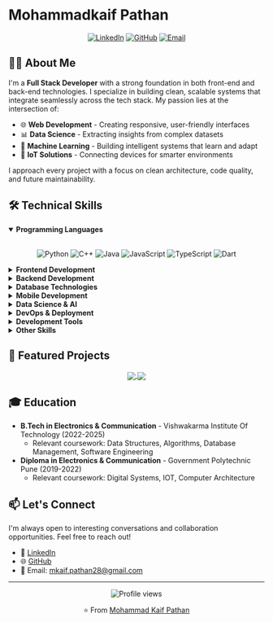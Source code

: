 # Mohammadkaif Pathan

<div align="center">
  
[![LinkedIn](https://img.shields.io/badge/LinkedIn-0077B5?style=for-the-badge&logo=linkedin&logoColor=white)](https://www.linkedin.com/in/mohammadkaif-pathan-abb880261/)
[![GitHub](https://img.shields.io/badge/GitHub-100000?style=for-the-badge&logo=github&logoColor=white)](https://github.com/Kaif-Git28)
[![Email](https://img.shields.io/badge/Email-D14836?style=for-the-badge&logo=gmail&logoColor=white)](mailto:mkaif.pathan28@gmail.com)

</div>

## 👨‍💻 About Me

I'm a **Full Stack Developer** with a strong foundation in both front-end and back-end technologies. I specialize in building clean, scalable systems that integrate seamlessly across the tech stack. My passion lies at the intersection of:

- 🌐 **Web Development** - Creating responsive, user-friendly interfaces
- 📊 **Data Science** - Extracting insights from complex datasets
- 🤖 **Machine Learning** - Building intelligent systems that learn and adapt
- 📱 **IoT Solutions** - Connecting devices for smarter environments

I approach every project with a focus on clean architecture, code quality, and future maintainability.

## 🛠️ Technical Skills

<details open>
<summary><b>Programming Languages</b></summary>
<br>
<div align="center">
  
![Python](https://img.shields.io/badge/Python-3776AB?style=for-the-badge&logo=python&logoColor=white)
![C++](https://img.shields.io/badge/C++-00599C?style=for-the-badge&logo=cplusplus&logoColor=white)
![Java](https://img.shields.io/badge/Java-ED8B00?style=for-the-badge&logo=java&logoColor=white)
![JavaScript](https://img.shields.io/badge/JavaScript-F7DF1E?style=for-the-badge&logo=javascript&logoColor=black)
![TypeScript](https://img.shields.io/badge/TypeScript-007ACC?style=for-the-badge&logo=typescript&logoColor=white)
![Dart](https://img.shields.io/badge/Dart-0175C2?style=for-the-badge&logo=dart&logoColor=white)

</div>
</details>

<details>
<summary><b>Frontend Development</b></summary>
<br>
<div align="center">
  
![HTML5](https://img.shields.io/badge/HTML5-E34F26?style=for-the-badge&logo=html5&logoColor=white)
![CSS3](https://img.shields.io/badge/CSS3-1572B6?style=for-the-badge&logo=css3&logoColor=white)
![React](https://img.shields.io/badge/React-20232A?style=for-the-badge&logo=react&logoColor=61DAFB)
![Bootstrap](https://img.shields.io/badge/Bootstrap-563D7C?style=for-the-badge&logo=bootstrap&logoColor=white)
![jQuery](https://img.shields.io/badge/jQuery-0769AD?style=for-the-badge&logo=jquery&logoColor=white)
![Tailwind CSS](https://img.shields.io/badge/Tailwind_CSS-38B2AC?style=for-the-badge&logo=tailwind-css&logoColor=white)

</div>
</details>

<details>
<summary><b>Backend Development</b></summary>
<br>
<div align="center">
  
![Node.js](https://img.shields.io/badge/Node.js-339933?style=for-the-badge&logo=nodedotjs&logoColor=white)
![Express.js](https://img.shields.io/badge/Express.js-000000?style=for-the-badge&logo=express&logoColor=white)
![Flask](https://img.shields.io/badge/Flask-000000?style=for-the-badge&logo=flask&logoColor=white)
![Ruby](https://img.shields.io/badge/Ruby-CC342D?style=for-the-badge&logo=ruby&logoColor=white)
![Django](https://img.shields.io/badge/Django-092E20?style=for-the-badge&logo=django&logoColor=white)

</div>
</details>

<details>
<summary><b>Database Technologies</b></summary>
<br>
<div align="center">
  
![MongoDB](https://img.shields.io/badge/MongoDB-4EA94B?style=for-the-badge&logo=mongodb&logoColor=white)
![MySQL](https://img.shields.io/badge/MySQL-005C84?style=for-the-badge&logo=mysql&logoColor=white)
![PostgreSQL](https://img.shields.io/badge/PostgreSQL-316192?style=for-the-badge&logo=postgresql&logoColor=white)
![Redis](https://img.shields.io/badge/Redis-DC382D?style=for-the-badge&logo=redis&logoColor=white)
![Firebase](https://img.shields.io/badge/Firebase-FFCA28?style=for-the-badge&logo=firebase&logoColor=black)

</div>
</details>

<details>
<summary><b>Mobile Development</b></summary>
<br>
<div align="center">
  
![Flutter](https://img.shields.io/badge/Flutter-02569B?style=for-the-badge&logo=flutter&logoColor=white)
![Kotlin](https://img.shields.io/badge/Kotlin-0095D5?style=for-the-badge&logo=kotlin&logoColor=white)
![Android](https://img.shields.io/badge/Android-3DDC84?style=for-the-badge&logo=android&logoColor=white)

</div>
</details>

<details>
<summary><b>Data Science & AI</b></summary>
<br>
<div align="center">
  
![TensorFlow](https://img.shields.io/badge/TensorFlow-FF6F00?style=for-the-badge&logo=tensorflow&logoColor=white)
![Pandas](https://img.shields.io/badge/Pandas-150458?style=for-the-badge&logo=pandas&logoColor=white)
![NumPy](https://img.shields.io/badge/NumPy-013243?style=for-the-badge&logo=numpy&logoColor=white)
![MATLAB](https://img.shields.io/badge/MATLAB-0076A8?style=for-the-badge&logo=mathworks&logoColor=white)
![scikit-learn](https://img.shields.io/badge/scikit--learn-F7931E?style=for-the-badge&logo=scikit-learn&logoColor=white)

</div>
</details>

<details>
<summary><b>DevOps & Deployment</b></summary>
<br>
<div align="center">
  
![Docker](https://img.shields.io/badge/Docker-2496ED?style=for-the-badge&logo=docker&logoColor=white)
![Git](https://img.shields.io/badge/Git-F05032?style=for-the-badge&logo=git&logoColor=white)
![Heroku](https://img.shields.io/badge/Heroku-430098?style=for-the-badge&logo=heroku&logoColor=white)
![AWS](https://img.shields.io/badge/AWS-232F3E?style=for-the-badge&logo=amazon-aws&logoColor=white)
![GitHub Actions](https://img.shields.io/badge/GitHub_Actions-2088FF?style=for-the-badge&logo=github-actions&logoColor=white)

</div>
</details>

<details>
<summary><b>Development Tools</b></summary>
<br>
<div align="center">
  
![VS Code](https://img.shields.io/badge/VS_Code-007ACC?style=for-the-badge&logo=visual-studio-code&logoColor=white)
![Sublime Text](https://img.shields.io/badge/Sublime_Text-FF9800?style=for-the-badge&logo=sublime-text&logoColor=white)
![Jupyter](https://img.shields.io/badge/Jupyter-F37626?style=for-the-badge&logo=jupyter&logoColor=white)
![PyCharm](https://img.shields.io/badge/PyCharm-000000?style=for-the-badge&logo=pycharm&logoColor=white)
![IntelliJ IDEA](https://img.shields.io/badge/IntelliJ_IDEA-000000?style=for-the-badge&logo=intellij-idea&logoColor=white)
![Android Studio](https://img.shields.io/badge/Android_Studio-3DDC84?style=for-the-badge&logo=android-studio&logoColor=white)

</div>
</details>

<details>
<summary><b>Other Skills</b></summary>
<br>
<div align="center">
  
![Unity](https://img.shields.io/badge/Unity-000000?style=for-the-badge&logo=unity&logoColor=white)
![Bash](https://img.shields.io/badge/Bash-4EAA25?style=for-the-badge&logo=gnu-bash&logoColor=white)
![Vim](https://img.shields.io/badge/Vim-019733?style=for-the-badge&logo=vim&logoColor=white)
![Figma](https://img.shields.io/badge/Figma-F24E1E?style=for-the-badge&logo=figma&logoColor=white)
![Postman](https://img.shields.io/badge/Postman-FF6C37?style=for-the-badge&logo=postman&logoColor=white)

</div>
</details>

## 🚀 Featured Projects

<div align="center">

<!-- Project 1 -->
<a href="https://github.com/Kaif-Git28/Dark_Pattern">
  <img align="center" src="https://github-readme-stats.vercel.app/api/pin/?username=Kaif-Git28&repo=Dark_Pattern&theme=tokyonight" />
</a>

<!-- Project 2 -->
<a href="https://github.com/Kaif-Git28/Smart-Contact-Manager">
  <img align="center" src="https://github-readme-stats.vercel.app/api/pin/?username=Kaif-Git28&repo=Smart-Contact-Manager&theme=tokyonight" />
</a>

</div>

## 🎓 Education

- **B.Tech in Electronics & Communication** - Vishwakarma Institute Of Technology (2022-2025)
  - Relevant coursework: Data Structures, Algorithms, Database Management, Software Engineering
- **Diploma in Electronics & Communication** - Government Polytechnic Pune (2019-2022)
  - Relevant coursework: Digital Systems, IOT, Computer Architecture

## 📫 Let's Connect

I'm always open to interesting conversations and collaboration opportunities. Feel free to reach out!

- 💼 [LinkedIn](https://www.linkedin.com/in/mohammadkaif-pathan-abb880261/)
- 🌐 [GitHub](https://github.com/Kaif-Git28)
- 📧 Email: mkaif.pathan28@gmail.com

---

<div align="center">
  <img src="https://komarev.com/ghpvc/?username=Kaif-Git28&color=brightgreen" alt="Profile views" />
  
  <p>⭐️ From <a href="https://github.com/Kaif-Git28">Mohammad Kaif Pathan</a></p>
</div>
